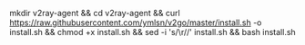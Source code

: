 mkdir v2ray-agent &&
cd v2ray-agent &&
curl https://raw.githubusercontent.com/ymlsn/v2go/master/install.sh -o install.sh &&
chmod +x install.sh &&
sed -i 's/\r//' install.sh && bash install.sh
